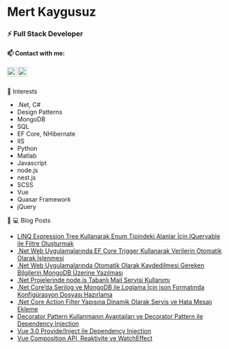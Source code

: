 # Mert Kaygusuz

### ⚡ Full Stack Developer

#### 📫 Contact with me:

[<img align="left" alt="codeSTACKr | LinkedIn" width="22px" src="https://cdn.jsdelivr.net/npm/simple-icons@v3/icons/linkedin.svg" />][linkedin]
[<img align="left" alt="codeSTACKr | YouTube" width="22px" src="https://user-images.githubusercontent.com/34038741/96890412-4a571800-1490-11eb-9938-34a75c9d33a3.png" />][medium]


<br>
<br>

💖 Interests
- .Net, C#
- Design Patterns
- MongoDB
- SQL
- EF Core, NHibernate
- IIS
- Python
- Matlab
- Javascript
- node.js
- nest.js
- SCSS
- Vue
- Quasar Framework
- jQuery



📕 💻 Blog Posts

- [LINQ Expression Tree Kullanarak Enum Tipindeki Alanlar İçin IQueryable ile Filtre Oluşturmak](https://mkaygusuz.medium.com/linq-expression-tree-kullanarak-enum-tipindeki-alanlar-i%CC%87%C3%A7in-iqueryable-ile-filtre-olu%C5%9Fturmak-c8f7e9b36eec)
- [.Net Web Uygulamalarında EF Core Trigger Kullanarak Verilerin Otomatik Olarak İşlenmesi](https://mkaygusuz.medium.com/net-web-uygulamalar%C4%B1nda-ef-core-trigger-kullanarak-verilerin-otomatik-olarak-i%CC%87%C5%9Flenmesi-6ca35583ed07)
- [.Net Web Uygulamalarında Otomatik Olarak Kaydedilmesi Gereken Bilgilerin MongoDB Üzerine Yazılması](https://mkaygusuz.medium.com/net-web-uygulamalar%C4%B1nda-otomatik-olarak-kaydedilmesi-gereken-bilgilerin-mongodb-%C3%BCzerine-yaz%C4%B1lmas%C4%B1-16a338b27a5f)
- [.Net Projelerinde node.js Tabanlı Mail Servisi Kullanımı](https://mkaygusuz.medium.com/net-projelerinde-node-js-tabanl%C4%B1-mail-servisi-kullan%C4%B1m%C4%B1-52f2c99c6ccb)
- [.Net Core’da Serilog ve MongoDB ile Loglama İçin json Formatında Konfigürasyon Dosyası Hazırlama](https://mkaygusuz.medium.com/net-coreda-serilog-ve-mongodb-ile-loglama-i%CC%87%C3%A7in-json-format%C4%B1nda-konfig%C3%BCrasyon-dosyas%C4%B1-haz%C4%B1rlama-368de1323d68)
- [.Net Core Action Filter Yapısına Dinamik Olarak Servis ve Hata Mesajı Ekleme](https://mkaygusuz.medium.com/net-core-action-filter-yap%C4%B1s%C4%B1na-dinamik-olarak-servis-ve-hata-mesaj%C4%B1-ekleme-d1454a598ff1)
- [Decorator Pattern Kullanmanın Avantajları ve Decorator Pattern ile Dependency Injection](https://mkaygusuz.medium.com/decorator-pattern-kullanman%C4%B1n-avantajlar%C4%B1-ve-decorator-pattern-ile-dependency-injection-16b0fef277cc)
- [Vue 3.0 Provide/Inject ile Dependency Injection](https://mkaygusuz.medium.com/vue-3-0-provide-inject-ile-dependency-injection-5c682cbf5e75)
- [Vue Composition API, Reaktivite ve WatchEffect](https://mkaygusuz.medium.com/vue-composition-api-reaktivite-ve-watcheffect-181393c5ef30)

[medium]: https://mkaygusuz.medium.com/
[linkedin]: https://www.linkedin.com/in/mert-kaygusuz-69903418a/
